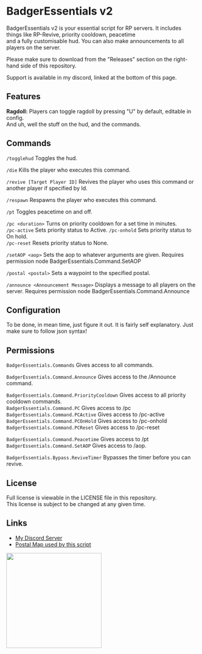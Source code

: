 # BadgerEssentials v2
BadgerEssentials v2 is your essential script for RP servers. It includes things like RP-Revive, priority cooldown, peacetime  
and a fully customisable hud. You can also make announcements to all players on the server.  

Please make sure to download from the "Releases" section on the right-hand side of this repository.  

Support is available in my discord, linked at the bottom of this page.  

## Features
**Ragdoll:** Players can toggle ragdoll by pressing "U" by default, editable in config.  
And uh, well the stuff on the hud, and the commands.  

## Commands
`/togglehud` Toggles the hud.

`/die` Kills the player who executes this command.

`/revive [Target Player ID]` Revives the player who uses this command or another player if specified by Id.

`/respawn` Respawns the player who executes this command.

`/pt` Toggles peacetime on and off.

`/pc <duration>` Turns on priority cooldown for a set time in minutes.  
`/pc-active` Sets priority status to Active.
`/pc-onhold` Sets priority status to On hold.  
`/pc-reset` Resets priority status to None.

`/setAOP <aop>` Sets the aop to whatever arguments are given. Requires permission node BadgerEssentials.Command.SetAOP

`/postal <postal>` Sets a waypoint to the specified postal.

`/announce <Announcement Message>` Displays a message to all players on the server. Requires permission node BadgerEssentials.Command.Announce  

## Configuration
To be done, in mean time, just figure it out. It is fairly self explanatory. Just make sure to follow json syntax!

## Permissions
`BadgerEssentials.Commands` Gives access to all commands.

`BadgerEssentials.Command.Announce` Gives access to the /Announce command.  

`BadgerEssentials.Command.PriorityCooldown` Gives access to all priority cooldown commands.  
`BadgerEssentials.Command.PC` Gives access to /pc  
`BadgerEssentials.Command.PCActive` Gives access to /pc-active   
`BadgerEssentials.Command.PCOnHold` Gives access to /pc-onhold  
`BadgerEssentials.Command.PCReset` Gives access to /pc-reset  


`BadgerEssentials.Command.Peacetime` Gives access to /pt  
`BadgerEssentials.Command.SetAOP` Gives access to /aop.  

`BadgerEssentials.Bypass.ReviveTimer` Bypasses the timer before you can revive.    

## License
Full license is viewable in the LICENSE file in this repository.  
This license is subject to be changed at any given time.

## Links
- [My Discord Server](https://discord.gg/TFCQE8d)
- [Postal Map used by this script](https://github.com/ocrp/postal_map/)

<a href="https://discord.com/invite/TFCQE8d"><img src="https://github.com/ChonkyBadger/ChonkyBadger/blob/main/Badger%20Icon.jpg" allign="left" width="250" >